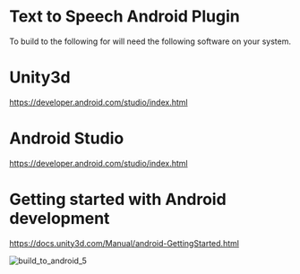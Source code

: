 # Text to Speech Android Plugin

To build to the following for will need the following software on your system.

# Unity3d

https://developer.android.com/studio/index.html

# Android Studio

https://developer.android.com/studio/index.html

# Getting started with Android development

https://docs.unity3d.com/Manual/android-GettingStarted.html

![build_to_android_5](https://user-images.githubusercontent.com/18353476/27527819-55779986-5a02-11e7-96cc-bfaeb3a1b5f6.png)

